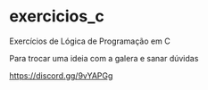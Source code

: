 # exercicios_c
Exercícios de Lógica de Programação em C

Para trocar uma ideia com a galera e sanar dúvidas

https://discord.gg/9vYAPGg
